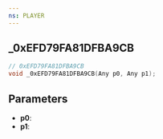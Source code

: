 ```yaml
---
ns: PLAYER
---
```

## _0xEFD79FA81DFBA9CB

```c
// 0xEFD79FA81DFBA9CB
void _0xEFD79FA81DFBA9CB(Any p0, Any p1);
```


## Parameters
* **p0**: 
* **p1**: 

